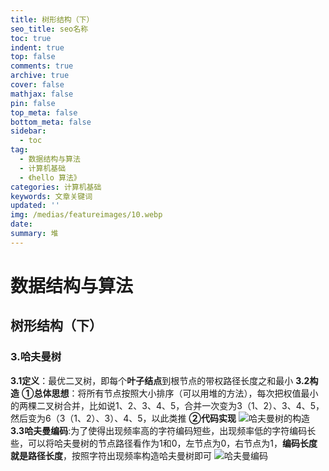 ```yaml
---
title: 树形结构（下）
seo_title: seo名称
toc: true
indent: true
top: false
comments: true
archive: true
cover: false
mathjax: false
pin: false
top_meta: false
bottom_meta: false
sidebar:
  - toc
tag:
  - 数据结构与算法
  - 计算机基础
  - 《hello 算法》
categories: 计算机基础
keywords: 文章关键词
updated: ''
img: /medias/featureimages/10.webp
date:
summary: 堆
---
```

# 数据结构与算法
## 树形结构（下）
### 3.哈夫曼树
**3.1定义**：最优二叉树，即每个**叶子结点**到根节点的带权路径长度之和最小
**3.2构造**
**①总体思想**：将所有节点按照大小排序（可以用堆的方法），每次把权值最小的两棵二叉树合并，比如说1、2、3、4、5，合并一次变为3（1、2）、3、4、5，然后变为6（3（1、2）、3）、4、5，以此类推
**②代码实现**
![哈夫曼树的构造](/image/sjjg_14.png)
**3.3哈夫曼编码**:为了使得出现频率高的字符编码短些，出现频率低的字符编码长些，可以将哈夫曼树的节点路径看作为1和0，左节点为0，右节点为1，**编码长度就是路径长度**，按照字符出现频率构造哈夫曼树即可
![哈夫曼编码](/image/sjjg_13.png)
